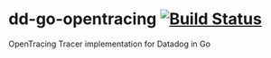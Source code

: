 # dd-go-opentracing [![Build Status](https://travis-ci.org/gchaincl/dd-go-opentracing.svg?branch=master)](https://travis-ci.org/gchaincl/dd-go-opentracing)
OpenTracing Tracer implementation for Datadog in Go
